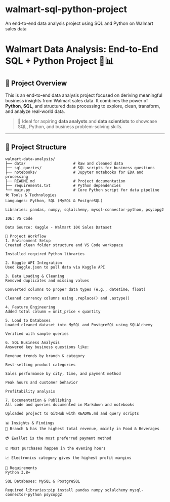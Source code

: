 # walmart-sql-python-project
An end-to-end data analysis project using SQL and Python on Walmart sales data
# Walmart Data Analysis: End-to-End SQL + Python Project 🛒📊

## 🚀 Project Overview

This is an end-to-end data analysis project focused on deriving meaningful business insights from Walmart sales data. It combines the power of **Python**, **SQL**, and structured data processing to explore, clean, transform, and analyze real-world data.

> 📌 Ideal for aspiring **data analysts** and **data scientists** to showcase SQL, Python, and business problem-solving skills.

---

## 📁 Project Structure

```plaintext
walmart-data-analysis/
├── data/                     # Raw and cleaned data
├── sql_queries/              # SQL scripts for business questions
├── notebooks/                # Jupyter notebooks for EDA and processing
├── README.md                 # Project documentation
├── requirements.txt          # Python dependencies
└── main.py                   # Core Python script for data pipeline
🛠️ Tools & Technologies
Languages: Python, SQL (MySQL & PostgreSQL)

Libraries: pandas, numpy, sqlalchemy, mysql-connector-python, psycopg2

IDE: VS Code

Data Source: Kaggle - Walmart 10K Sales Dataset

🔄 Project Workflow
1. Environment Setup
Created clean folder structure and VS Code workspace

Installed required Python libraries

2. Kaggle API Integration
Used kaggle.json to pull data via Kaggle API

3. Data Loading & Cleaning
Removed duplicates and missing values

Converted columns to proper data types (e.g., datetime, float)

Cleaned currency columns using .replace() and .astype()

4. Feature Engineering
Added total column = unit_price × quantity

5. Load to Databases
Loaded cleaned dataset into MySQL and PostgreSQL using SQLAlchemy

Verified with sample queries

6. SQL Business Analysis
Answered key business questions like:

Revenue trends by branch & category

Best-selling product categories

Sales performance by city, time, and payment method

Peak hours and customer behavior

Profitability analysis

7. Documentation & Publishing
All code and queries documented in Markdown and notebooks

Uploaded project to GitHub with README.md and query scripts

📊 Insights & Findings
🏬 Branch A has the highest total revenue, mainly in Food & Beverages

💳 Ewallet is the most preferred payment method

⏰ Most purchases happen in the evening hours

📈 Electronics category gives the highest profit margins

📌 Requirements
Python 3.8+

SQL Databases: MySQL & PostgreSQL

Required libraries:pip install pandas numpy sqlalchemy mysql-connector-python psycopg2

